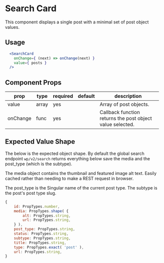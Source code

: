 # Search Card
This component displays a single post with a minimal set of post object values.

## Usage
```jsx
  <SearchCard
	onChange={ (next) => onChange(next) }
    value={ posts }
  />
```

## Component Props
| prop        | type   | required | default            | description                                               |
|-------------|--------|----------|--------------------|-----------------------------------------------------------|
| value       | array  | yes      |                    | Array of post objects.                                    |
| onChange    | func   | yes      |                    | Callback function returns the post object value selected. |

## Expected Value Shape
The below is the expected object shape. By default the global search endpoint `wp/v2/search` returns
everything below save the media and the post_type (which is the subtype).

The media object contains the thumbnail and featured image alt text. Easily cached rather than
needing to make a REST request in browser.

The post_type is the Singular name of the current post type. The subtype is the post's post type slug.

```js
{
	id: PropTypes.number,
	media: PropTypes.shape( {
		alt: PropTypes.string,
		url: PropTypes.string,
	} ),
	post_type: PropTypes.string,
	status: PropTypes.string,
	subtype: PropTypes.string,
	title: PropTypes.string,
	type: PropTypes.exact( 'post' ),
	url: PropTypes.string,
}
```